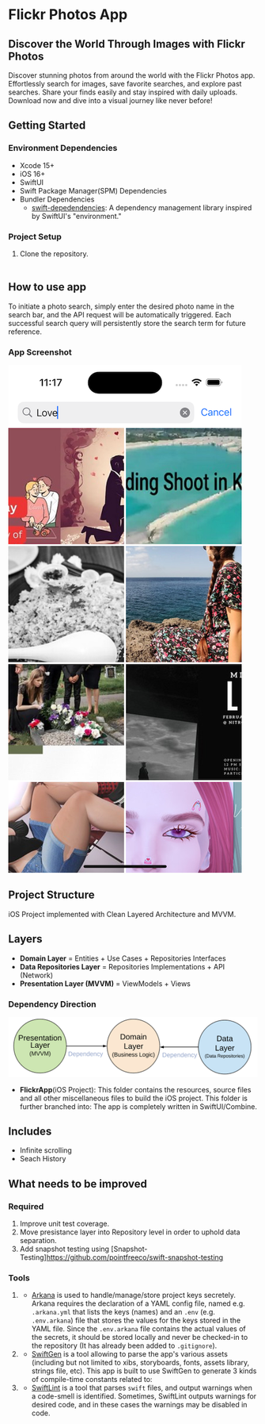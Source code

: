 # Flickr Photos App
## Discover the World Through Images with Flickr Photos
Discover stunning photos from around the world with the Flickr Photos app. Effortlessly search for images, save favorite searches, and explore past searches. Share your finds easily and stay inspired with daily uploads. Download now and dive into a visual journey like never before!

## Getting Started
### Environment Dependencies
- Xcode 15+
- iOS 16+
- SwiftUI
- Swift Package Manager(SPM) Dependencies
- Bundler Dependencies
	- [swift-depedendencies](https://github.com/pointfreeco/swift-dependencies): A dependency management library inspired by SwiftUI's "environment."
### Project Setup
1. Clone the repository.
<br><br>

## How to use app
To initiate a photo search, simply enter the desired photo name in the search bar, and the API request will be automatically triggered. Each successful search query will persistently store the search term for future reference.
### App Screenshot
![Alt text](README_FILES/App.png?raw=true "Flickr App")

## Project Structure
iOS Project implemented with Clean Layered Architecture and MVVM. 

## Layers
* **Domain Layer** = Entities + Use Cases + Repositories Interfaces
* **Data Repositories Layer** = Repositories Implementations + API (Network)
* **Presentation Layer (MVVM)** = ViewModels + Views

### Dependency Direction
![Alt text](README_FILES/CleanArchitectureDependencies.png?raw=true "Modules Dependencies")

* **FlickrApp**(iOS Project): This folder contains the resources, source files and all other miscellaneous files to build the iOS project. This folder is further branched into:
	 The app is completely written in SwiftUI/Combine.
	 
## Includes
* Infinite scrolling
* Seach History


## What needs to be improved ##
### Required
1. Improve unit test coverage.
2. Move presistance layer into Repository level in order to uphold data separation.
3. Add snapshot testing using [Snapshot-Testing]https://github.com/pointfreeco/swift-snapshot-testing

### Tools
 1. - [Arkana](https://github.com/rogerluan/arkana) is used to handle/manage/store project keys secretely.
Arkana requires the declaration of a YAML config file, named e.g. `.arkana.yml` that lists the keys (names) and an `.env` (e.g. `.env.arkana`) file that stores the values for the keys stored in the YAML file. Since the `.env.arkana` file contains the actual values of the secrets, it should be stored locally and never be checked-in to the repository (It has already been added to `.gitignore`).
2. - [SwiftGen](https://github.com/SwiftGen/SwiftGen) is a tool allowing to parse the app's various assets (including but not limited to xibs, storyboards, fonts, assets library, strings file, etc). This app is built to use SwiftGen to generate 3 kinds of compile-time constants related to:
3. - [SwiftLint](https://github.com/realm/SwiftLint/) is a tool that parses `swift` files, and output warnings when a code-smell is identified. Sometimes, SwiftLint outputs warnings for desired code, and in these cases the warnings may be disabled in code.

